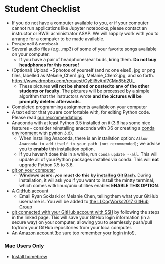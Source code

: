 # Student Checklist
- If you do not have a computer available to you, or if your computer cannot run applications like Jupyter notebooks, please contact an instructor or BWSI administrator ASAP. We will happily work with you to arrange for a computer to be made available. 
- Pen/pencil & notebook
- Several audio files (e.g. .mp3) of some of your favorite songs available on your computer.
    - If you have a pair of headphones/ear buds, bring them. **Do not buy headphones for this course!** 
 - (Optional) Upload ~5 photos of yourself (and no one else!), jpg or png files, labelled as Melanie_Chen1.jpg, Melanie_Chen2.jpg, and so forth. 
https://www.dropbox.com/request/OyEil5vAnf7CMn85b2UL
    - These pictures **will not be shared or posted to any of the other students or faculty**. The pictures will be processed by a simple algorithm that the instructors wrote **and the pictures will be promptly deleted afterwards**. 
- Completed programming assignments available on your computer
- A text editor that you are comfortable with, for editing Python code. Please read [our recommendations](https://github.com/LLCogWorks2017/CogWorks_2017_Info/blob/master/TextEditorsRecs.md).
 - Anaconda with at least Python 3.5 installed on it (3.6 has some nice features - consider reinstalling anaconda with 3.6 or creating a [conda environment](https://conda.io/docs/using/envs.html) with python 3.6).
     - When installing Anaconda, there is an installation option: `Allow Anaconda to add itself to your path (not recommended)`; we advise you to **enable** this installation option.
     - If you haven't done this in a while, run `conda update --all`. This will update all of your Python packages installed via conda. This will **not** upgrade Python 3.5 to 3.6.
- [git on your computer](https://git-scm.com/book/en/v2/Getting-Started-Installing-Git)
    - **Windows users: you must do this by [installing Git Bash](https://git-for-windows.github.io/)**. During installation, it will ask
      you if you want to install the mintty terminal, which comes with linux/unix utilities enables **ENABLE THIS OPTION**.
- [A GitHub account](https://git-scm.com/book/en/v2/GitHub-Account-Setup-and-Configuration)
    - Email Ryan Soklaski or Melanie Chen, telling them what your GitHub username is. You will be added to [the LLCogWorks2017 GitHub Group](https://github.com/LLCogWorks2017)
- [git connected with your GitHub account with SSH](https://help.github.com/articles/connecting-to-github-with-ssh/) by following the steps in the linked page. This will save your GitHub login information (in a secure way) on your computer, allowing you to seamlessly push/pull to/from your GitHub repositories from your local computer.
- [An Amazon account](https://www.amazon.com/ap/register?openid.pape.max_auth_age=0&openid.return_to=https%3A%2F%2Fwww.amazon.com%2Fgp%2Fyourstore%2Fhome%3Fie%3DUTF8%26action%3Dsign-out%26path%3D%252Fgp%252Fyourstore%252Fhome%26ref_%3Dnav_youraccount_signout%26signIn%3D1%26useRedirectOnSuccess%3D1&prevRID=9XY567S7KM66T13ZQFY9&openid.identity=http%3A%2F%2Fspecs.openid.net%2Fauth%2F2.0%2Fidentifier_select&openid.assoc_handle=usflex&openid.mode=checkid_setup&openid.ns.pape=http%3A%2F%2Fspecs.openid.net%2Fextensions%2Fpape%2F1.0&prepopulatedLoginId=&failedSignInCount=0&openid.claimed_id=http%3A%2F%2Fspecs.openid.net%2Fauth%2F2.0%2Fidentifier_select&pageId=usflex&openid.ns=http%3A%2F%2Fspecs.openid.net%2Fauth%2F2.0) (be sure too remember your login info!).

### Mac Users Only
- [Install homebrew](https://brew.sh/)
